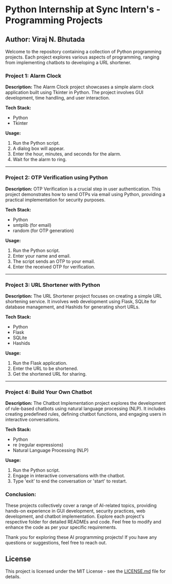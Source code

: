 # Python Internship at Sync Intern's - Programming Projects

## Author: Viraj N. Bhutada

Welcome to the repository containing a collection of Python programming projects. Each project explores various aspects of programming, ranging from implementing chatbots to developing a URL shortener.

### Project 1: Alarm Clock

**Description:**
The Alarm Clock project showcases a simple alarm clock application built using Tkinter in Python. The project involves GUI development, time handling, and user interaction.

**Tech Stack:**
- Python
- Tkinter

**Usage:**
1. Run the Python script.
2. A dialog box will appear.
3. Enter the hour, minutes, and seconds for the alarm.
4. Wait for the alarm to ring.

---

### Project 2: OTP Verification using Python

**Description:**
OTP Verification is a crucial step in user authentication. This project demonstrates how to send OTPs via email using Python, providing a practical implementation for security purposes.

**Tech Stack:**
- Python
- smtplib (for email)
- random (for OTP generation)

**Usage:**
1. Run the Python script.
2. Enter your name and email.
3. The script sends an OTP to your email.
4. Enter the received OTP for verification.

---

### Project 3: URL Shortener with Python

**Description:**
The URL Shortener project focuses on creating a simple URL shortening service. It involves web development using Flask, SQLite for database management, and Hashids for generating short URLs.

**Tech Stack:**
- Python
- Flask
- SQLite
- Hashids

**Usage:**
1. Run the Flask application.
2. Enter the URL to be shortened.
3. Get the shortened URL for sharing.

---

### Project 4: Build Your Own Chatbot

**Description:**
The Chatbot Implementation project explores the development of rule-based chatbots using natural language processing (NLP). It includes creating predefined rules, defining chatbot functions, and engaging users in interactive conversations.

**Tech Stack:**
- Python
- re (regular expressions)
- Natural Language Processing (NLP)

**Usage:**
1. Run the Python script.
2. Engage in interactive conversations with the chatbot.
3. Type 'exit' to end the conversation or 'start' to restart.

### Conclusion:

These projects collectively cover a range of AI-related topics, providing hands-on experience in GUI development, security practices, web development, and chatbot implementation. Explore each project's respective folder for detailed READMEs and code. Feel free to modify and enhance the code as per your specific requirements.

Thank you for exploring these AI programming projects! If you have any questions or suggestions, feel free to reach out.

## License

This project is licensed under the MIT License - see the [LICENSE.md](LICENSE.md) file for details.
